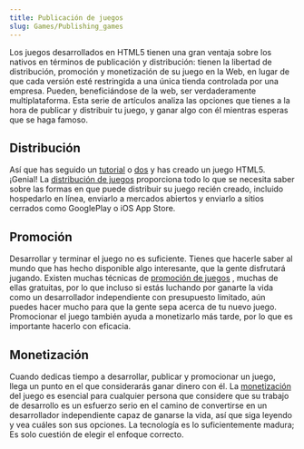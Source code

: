 ```yaml
---
title: Publicación de juegos
slug: Games/Publishing_games
---
```


Los juegos desarrollados en HTML5 tienen una gran ventaja sobre los nativos en términos de publicación y distribución: tienen la libertad de distribución, promoción y monetización de su juego en la Web, en lugar de que cada versión esté restringida a una única tienda controlada por una empresa. Pueden, beneficiándose de la web, ser verdaderamente multiplataforma. Esta serie de artículos analiza las opciones que tienes a la hora de publicar y distribuir tu juego, y ganar algo con él mientras esperas que se haga famoso.

## Distribución

Así que has seguido un [tutorial](/es/docs/Games/Tutorials/2D_Breakout_game_pure_JavaScript) o [dos](/es/docs/Games/Tutorials/2D_breakout_game_Phaser) y has creado un juego HTML5. ¡Genial! La [distribución de juegos](/es/docs/Games/Publishing_games/Game_distribution) proporciona todo lo que se necesita saber sobre las formas en que puede distribuir su juego recién creado, incluido hospedarlo en línea, enviarlo a mercados abiertos y enviarlo a sitios cerrados como GooglePlay o iOS App Store.

## Promoción

Desarrollar y terminar el juego no es suficiente. Tienes que hacerle saber al mundo que has hecho disponible algo interesante, que la gente disfrutará jugando. Existen muchas técnicas de [promoción de juegos](/es/docs/Games/Publishing_games/Game_promotion) , muchas de ellas gratuitas, por lo que incluso si estás luchando por ganarte la vida como un desarrollador independiente con presupuesto limitado, aún puedes hacer mucho para que la gente sepa acerca de tu nuevo juego. Promocionar el juego también ayuda a monetizarlo más tarde, por lo que es importante hacerlo con eficacia.

## Monetización

Cuando dedicas tiempo a desarrollar, publicar y promocionar un juego, llega un punto en el que considerarás ganar dinero con él. La [monetización](/es/docs/Games/Publishing_games/Game_monetization) del juego es esencial para cualquier persona que considere que su trabajo de desarrollo es un esfuerzo serio en el camino de convertirse en un desarrollador independiente capaz de ganarse la vida, así que siga leyendo y vea cuáles son sus opciones. La tecnología es lo suficientemente madura; Es solo cuestión de elegir el enfoque correcto.
